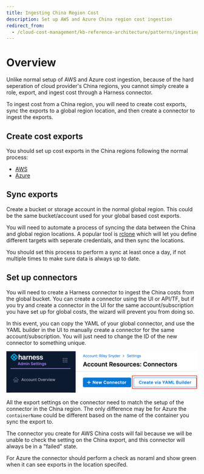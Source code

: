 ```yaml
---
title: Ingesting China Region Cost
description: Set up AWS and Azure China region cost ingestion
redirect_from:
  - /cloud-cost-management/kb-reference-architecture/patterns/ingesting-china-region-costs
---
```


# Overview

Unlike normal setup of AWS and Azure cost ingestion, because of the hard seperation of cloud provider's China regions, you cannot simply create a role, export, and ingest cost through a Harness connector.

To ingest cost from a China region, you will need to create cost exports, sync the exports to a global region location, and then create a connector to ingest the exports.

## Create cost exports

You should set up cost exports in the China regions following the normal process:

* [AWS](/docs/cloud-cost-management/get-started/onboarding-guide/set-up-cost-visibility-for-aws#cost-and-usage-reports-cur)
* [Azure](https://developer.harness.io/docs/cloud-cost-management/get-started/onboarding-guide/set-up-cost-visibility-for-azure/#azure-billing-exports)

## Sync exports

Create a bucket or storage account in the normal global region. This could be the same bucket/account used for your global based cost exports.

You will need to automate a process of syncing the data between the China and global region locations. A popular tool is [rclone](https://rclone.org/) which will let you define different targets with seperate credentials, and then sync the locations.

You should set this process to perform a sync at least once a day, if not multiple times to make sure data is always up to date.

## Set up connectors

You will need to create a Harness connector to ingest the China costs from the global bucket. You can create a connector using the UI or API/TF, but if you try and create a connector in the UI for the same account/subscription you have set up for global costs, the wizard will prevent you from doing so.

In this event, you can copy the YAML of your global connector, and use the YAML builder in the UI to manually create a connector for the same account/subscription. You will just need to change the ID of the new connector to something unique.

![](../static/yaml-builder.png)

All the export settings on the connector need to match the setup of the connector in the China region. The only difference may be for Azure the `containerName` could be different based on the name of the container you sync the export to.

The connector you create for AWS China costs will fail because we will be unable to check the setting on the China export, and this connector will always be in a "failed" state.

For Azure the connector should perform a check as noraml and show green when it can see exports in the location specifed. 
